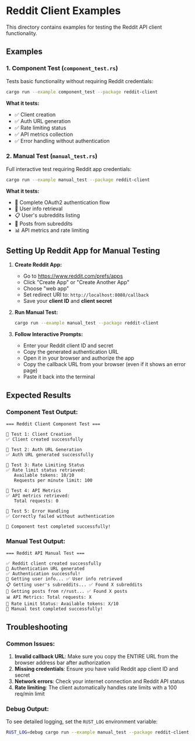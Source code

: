 # Reddit Client Examples

This directory contains examples for testing the Reddit API client functionality.

## Examples

### 1. Component Test (`component_test.rs`)
Tests basic functionality without requiring Reddit credentials:
```bash
cargo run --example component_test --package reddit-client
```

**What it tests:**
- ✅ Client creation
- ✅ Auth URL generation
- ✅ Rate limiting status
- ✅ API metrics collection
- ✅ Error handling without authentication

### 2. Manual Test (`manual_test.rs`)
Full interactive test requiring Reddit app credentials:
```bash
cargo run --example manual_test --package reddit-client
```

**What it tests:**
- 🔐 Complete OAuth2 authentication flow
- 👤 User info retrieval
- 📋 User's subreddits listing
- 📰 Posts from subreddits
- 📊 API metrics and rate limiting

## Setting Up Reddit App for Manual Testing

1. **Create Reddit App:**
   - Go to https://www.reddit.com/prefs/apps
   - Click "Create App" or "Create Another App"
   - Choose "web app"
   - Set redirect URI to: `http://localhost:8080/callback`
   - Save your **client ID** and **client secret**

2. **Run Manual Test:**
   ```bash
   cargo run --example manual_test --package reddit-client
   ```

3. **Follow Interactive Prompts:**
   - Enter your Reddit client ID and secret
   - Copy the generated authentication URL
   - Open it in your browser and authorize the app
   - Copy the callback URL from your browser (even if it shows an error page)
   - Paste it back into the terminal

## Expected Results

### Component Test Output:
```
=== Reddit Client Component Test ===

🧪 Test 1: Client Creation
✅ Client created successfully

🧪 Test 2: Auth URL Generation  
✅ Auth URL generated successfully

🧪 Test 3: Rate Limiting Status
✅ Rate limit status retrieved:
   Available tokens: 10/10
   Requests per minute limit: 100

🧪 Test 4: API Metrics
✅ API metrics retrieved:
   Total requests: 0

🧪 Test 5: Error Handling
✅ Correctly failed without authentication

🎉 Component test completed successfully!
```

### Manual Test Output:
```
=== Reddit API Manual Test ===

✅ Reddit client created successfully
🔗 Authentication URL generated
✅ Authentication successful!
👤 Getting user info... ✅ User info retrieved
📋 Getting user's subreddits... ✅ Found X subreddits
📰 Getting posts from r/rust... ✅ Found X posts
📊 API Metrics: Total requests: X
🚦 Rate Limit Status: Available tokens: X/10
🎉 Manual test completed successfully!
```

## Troubleshooting

### Common Issues:

1. **Invalid callback URL**: Make sure you copy the ENTIRE URL from the browser address bar after authorization
2. **Missing credentials**: Ensure you have valid Reddit app client ID and secret
3. **Network errors**: Check your internet connection and Reddit API status
4. **Rate limiting**: The client automatically handles rate limits with a 100 req/min limit

### Debug Output:
To see detailed logging, set the `RUST_LOG` environment variable:
```bash
RUST_LOG=debug cargo run --example manual_test --package reddit-client
```